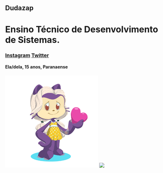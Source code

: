 ## Dudazap
# Ensino Técnico de Desenvolvimento de Sistemas.
### <a href="https://instagram.com?dudar.ramos?igshid=MDM4ZDc5MmU">Instagram</a> <a href="https://twitter.com/dudafalaise?s=21&t=jptgZ3_c8cXF0aCsZe9VNQ">Twitter</a>
#### Ela/dela, 15 anos, Paranaense

<img height="300" src="octocat.png">  <img height="150px"  src="https://cdn.jsdelivr.net/gh/devicons/devicon/icons/twitter/twitter-original.svg"/>
